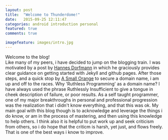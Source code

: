 ```yaml
---
layout: post
title:  "Welcome to Thunderdome!"
date:   2015-09-25 12:11:47
categories: android introduction personal
featured: true
comments: true

imagefeature: images/intro.jpg
---
```

Welcome to the blog!  
Like many of my peers,  i have decided to jump on the blogging train.  I was motivated by a post by [Hannes Dorfmann](http://hannesdorfmann.com) in which he graciously provides  clear guidance on getting started with Jekyll and github pages.  After those steps, and a quick stop by [A Small Orange](https://asmallorange.com) to secure a domain name, i am up and off to the races.  Why 'Ruthless Programming' as a domain name?  I have always  used the phrase Ruthlessly Insufficient to give a tongue in cheek description of failure,  or poor results. As a self taught programmer, one of  my major breakthroughs in personal and professional progression was the realization that i didn't know everything,  and that this was ok. My main goal with this blog though is to acknowledge and leverage the things i do know,  or am in the process of mastering, and then using this knowledge to help others. I think also it is helpful to put  work up and seek criticism from others,  so i do hope that the criticm is harsh, yet just,  and flows freely.  That is one of the best ways i know to improve.





[jekyll]:      http://jekyllrb.com
[jekyll-gh]:   https://github.com/jekyll/jekyll
[jekyll-help]: https://github.com/jekyll/jekyll-help
